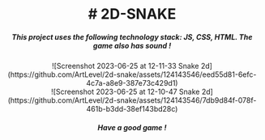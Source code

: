 <h1 align="center"># 2D-SNAKE</h1>
<h5 align="center">This project uses the following technology stack: JS, CSS, HTML. The game also has sound !</h5>

<div align="center">![Screenshot 2023-06-25 at 12-11-33 Snake 2d](https://github.com/ArtLevel/2d-snake/assets/124143546/eed55d81-6efc-4c7a-a8e9-387e73c429d1)</div>

<div align="center">![Screenshot 2023-06-25 at 12-10-47 Snake 2d](https://github.com/ArtLevel/2d-snake/assets/124143546/7db9d84f-078f-461b-b3dd-38ef143bd28c)</div>

<h5 align="center">Have a good game !</h5>
